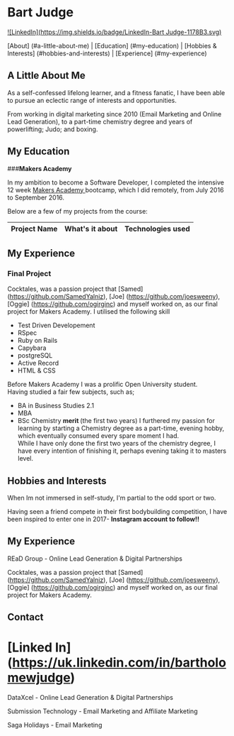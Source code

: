 
# Bart Judge
[![LinkedIn](https://img.shields.io/badge/LinkedIn-Bart Judge-1178B3.svg)](https://uk.linkedin.com/in/bartholomewjudge)

[About] (#a-little-about-me) | [Education] (#my-education) | [Hobbies & Interests] (#hobbies-and-interests) | [Experience] (#my-experience)

## A Little About Me
 As a self-confessed lifelong learner, and a fitness fanatic, I have been able to pursue an eclectic range of interests and opportunities.

 From working in digital marketing since 2010 (Email Marketing and Online Lead Generation), to a part-time chemistry degree and years of powerlifting; Judo; and boxing.  

## My Education

###**Makers Academy**

In my ambition to become a Software Developer, I completed the intensive 12 week <a href="http://www.makersacademy.com/" target="_blank"> Makers Academy </a> bootcamp, which I did remotely, from July 2016 to September 2016.


 Below are a few of my projects from the course:


 | Project Name| What's it about| Technologies used|
 |---          |---             |---               |

## My Experience

### Final Project

Cocktales, was a passion project that [Samed] (https://github.com/SamedYalniz), [Joe] (https://github.com/joesweeny), [Oggie] (https://github.com/ogirginc) and myself worked on, as our final project for Makers Academy.
I utilised the following skill
 - Test Driven Developement
 - RSpec
 - Ruby on Rails
 - Capybara
 - postgreSQL
 - Active Record
 - HTML & CSS


Before Makers Academy I was a prolific Open University student. <br>
Having studied a fair few subjects, such as; <br>
  - BA in Business Studies 2.1
  - MBA
  - BSc Chemistry <b> merit </b> (the first two years)
 I furthered my passion for learning by starting a Chemistry degree as a part-time, evening hobby, which eventually consumed every spare moment I had. <br>
 While I have only done the first two years of the chemistry degree, I have every intention of finishing it, perhaps evening taking it to masters level. <br>



## Hobbies and Interests
 When Im not immersed in self-study, I'm partial to the odd sport or two.

 Having seen a friend compete in their first bodybuilding competition, I have been inspired to enter one in 2017- <b> Instagram account to follow!! </b>

## My Experience

REaD Group - Online Lead Generation & Digital Partnerships

Cocktales, was a passion project that [Samed] (https://github.com/SamedYalniz), [Joe] (https://github.com/joesweeny), [Oggie] (https://github.com/ogirginc) and myself worked on, as our final project for Makers Academy.

## Contact
[Linked In] (https://uk.linkedin.com/in/bartholomewjudge)
=======
DataXcel - Online Lead Generation & Digital Partnerships

Submission Technology - Email Marketing and Affiliate Marketing

Saga Holidays - Email Marketing
